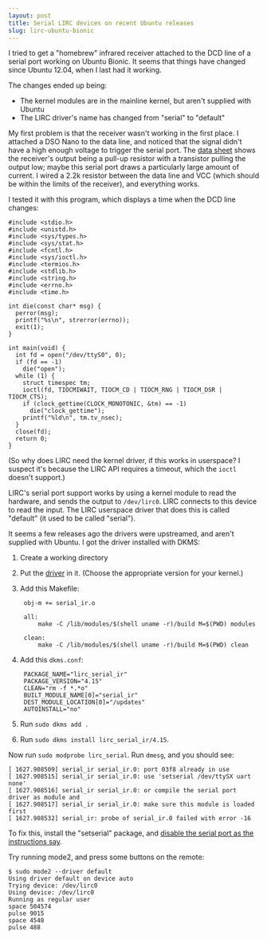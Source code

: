 ```yaml
---
layout: post
title: Serial LIRC devices on recent Ubuntu releases
slug: lirc-ubuntu-bionic
---
```


I tried to get a "homebrew" infrared receiver attached to the DCD line of a serial port working on Ubuntu Bionic.  It seems that things have changed since Ubuntu 12.04, when I last had it working.

The changes ended up being:

- The kernel modules are in the mainline kernel, but aren't supplied with Ubuntu
- The LIRC driver's name has changed from "serial" to "default"

My first problem is that the receiver wasn't working in the first place.  I attached a DSO Nano to the data line, and noticed that the signal didn't have a high enough voltage to trigger the serial port.  The [data sheet][rx-datasheet] shows the receiver's output being a pull-up resistor with a transistor pulling the output low; maybe this serial port draws a particularly large amount of current.  I wired a 2.2k resistor between the data line and VCC (which should be within the limits of the receiver), and everything works.

I tested it with this program, which displays a time when the DCD line changes:

    #include <stdio.h>
    #include <unistd.h>
    #include <sys/types.h>
    #include <sys/stat.h>
    #include <fcntl.h>
    #include <sys/ioctl.h>
    #include <termios.h>
    #include <stdlib.h>
    #include <string.h>
    #include <errno.h>
    #include <time.h>
        
    int die(const char* msg) {
      perror(msg);
      printf("%s\n", strerror(errno));
      exit(1);
    }

    int main(void) {
      int fd = open("/dev/ttyS0", 0);
      if (fd == -1)
        die("open");
      while (1) {
        struct timespec tm;
        ioctl(fd, TIOCMIWAIT, TIOCM_CD | TIOCM_RNG | TIOCM_DSR | TIOCM_CTS);
        if (clock_gettime(CLOCK_MONOTONIC, &tm) == -1)
          die("clock_gettime");
        printf("%ld\n", tm.tv_nsec);
      }
      close(fd);
      return 0;
    }

(So why does LIRC need the kernel driver, if this works in userspace?  I suspect it's because the LIRC API requires a timeout, which the `ioctl` doesn't support.)

LIRC's serial port support works by using a kernel module to read the hardware, and sends the output to `/dev/lirc0`.  LIRC connects to this device to read the input.  The LIRC userspace driver that does this is called "default" (it used to be called "serial").

It seems a few releases ago the drivers were upstreamed, and aren't supplied with Ubuntu.  I got the driver installed with DKMS:

1. Create a working directory
2. Put the [driver][driver-source] in it.  (Choose the appropriate version for your kernel.)
3. Add this Makefile:

        obj-m += serial_ir.o

        all:
        	make -C /lib/modules/$(shell uname -r)/build M=$(PWD) modules

        clean:
        	make -C /lib/modules/$(shell uname -r)/build M=$(PWD) clean

4. Add this `dkms.conf`:

        PACKAGE_NAME="lirc_serial_ir"
        PACKAGE_VERSION="4.15"
        CLEAN="rm -f *.*o"
        BUILT_MODULE_NAME[0]="serial_ir"
        DEST_MODULE_LOCATION[0]="/updates"
        AUTOINSTALL="no"

 5. Run `sudo dkms add .`
 6. Run `sudo dkms install lirc_serial_ir/4.15`.

Now run `sudo modprobe lirc_serial`.  Run `dmesg`, and you should see:

    [ 1627.908509] serial_ir serial_ir.0: port 03f8 already in use
    [ 1627.908515] serial_ir serial_ir.0: use 'setserial /dev/ttySX uart none'
    [ 1627.908516] serial_ir serial_ir.0: or compile the serial port driver as module and
    [ 1627.908517] serial_ir serial_ir.0: make sure this module is loaded first
    [ 1627.908532] serial_ir: probe of serial_ir.0 failed with error -16

To fix this, install the "setserial" package, and [disable the serial port as the instructions say][disable-serial-port].

Try running mode2, and press some buttons on the remote:

    $ sudo mode2 --driver default
    Using driver default on device auto
    Trying device: /dev/lirc0
    Using device: /dev/lirc0
    Running as regular user
    space 504574
    pulse 9015
    space 4548
    pulse 488

[rx-datasheet]: https://www.mouser.com/ds/2/348/rpm6900-313874.pdf
[driver-source]: https://elixir.bootlin.com/linux/v4.15.18/source/drivers/media/rc/serial_ir.c
[disable-serial-port]: http://www.lirc.org/html/configuration-guide.html#serial_port_reservation

